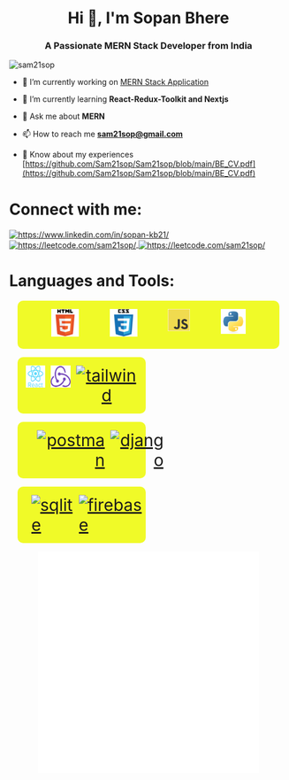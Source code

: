 <h1 align="center">Hi 👋, I'm Sopan Bhere</h1>
<h3 align="center">A Passionate MERN Stack Developer from India</h3>

<p align="left"> <img src="https://komarev.com/ghpvc/?username=sam21sop&label=Profile%20views&color=0e75b6&style=flat" alt="sam21sop" /> </p>

- 🔭 I’m currently working on [MERN Stack Application](https://github.com/Sam21sop/Buy-Busy)

- 🌱 I’m currently learning **React-Redux-Toolkit and Nextjs**

<!-- - 👨‍💻 All of my projects are available at [https://github.com/Sam21sop/Portfolio](https://github.com/Sam21sop/Portfolio) -->

- 💬 Ask me about **MERN**

- 📫 How to reach me **sam21sop@gmail.com**

- 📄 Know about my experiences [https://github.com/Sam21sop/Sam21sop/blob/main/BE_CV.pdf](https://github.com/Sam21sop/Sam21sop/blob/main/BE_CV.pdf)


<h1>Connect with me:</h1>

  <a href="https://www.linkedin.com/in/sopan-kb21/" >
    <img align="center" src="https://raw.githubusercontent.com/rahuldkjain/github-profile-readme-generator/master/src/images/icons/Social/linked-in-alt.svg" alt="https://www.linkedin.com/in/sopan-kb21/" height="30" width="40" />
  </a>
  <a href="https://leetcode.com/sam21sop/" >
    <img align="center" src="https://raw.githubusercontent.com/rahuldkjain/github-profile-readme-generator/master/src/images/icons/Social/leet-code.svg" alt="https://leetcode.com/sam21sop/" height="30" width="40" />
  </a>
  <a href="https://www.naukri.com/code360/profile/SOPAN">
    <img align="center" src="https://www.codingninjas.com/careercamp/wp-content/uploads/2022/06/logo-05.png" alt="https://leetcode.com/sam21sop/" height="30" width="60" />
  </a>
  
</p>


<!-- <style>
    .flex-container {
      display: flex;
    }

    .flex-container > div {
      background-color: rgb(240,250, 40);
      margin: 15px;
      padding: 15px;
      font-size: 30px;
      border-radius:10px;
      width:40%;
      justify-content:space-evenly;
      gap:10px;
      display:flex;    
    }
</style> -->
<h1>Languages and Tools:</h1>

<!-- <div style="display: flex;"> -->
  <div 
    style="
      background-color: rgb(240,250, 40);
      margin: 15px;
      padding: 15px;
      font-size: 30px;
      border-radius:10px;
      justify-content:space-evenly;
      gap:10px;
      display:flex;
    "
    align="start"
  >
    <a href="https://www.w3.org/html/" > 
      <img src="https://raw.githubusercontent.com/devicons/devicon/master/icons/html5/html5-original-wordmark.svg" alt="html5" width="50" height="50"/> 
    </a> 
    <a href="https://www.w3schools.com/css/" > 
      <img src="https://raw.githubusercontent.com/devicons/devicon/master/icons/css3/css3-original-wordmark.svg" alt="css3" width="50" height="50"/> 
    </a> 
    <a href="https://developer.mozilla.org/en-US/docs/Web/JavaScript" > 
      <img src="https://raw.githubusercontent.com/devicons/devicon/master/icons/javascript/javascript-original.svg" alt="javascript" width="40" height="40"/> 
    </a> 
    <a href="https://www.python.org"> 
      <img src="https://raw.githubusercontent.com/devicons/devicon/master/icons/python/python-original.svg" alt="python" width="45" height="45"/> 
    </a> 
  </div>
  <div 
    style="background-color: rgb(240,250, 40);
      margin: 15px;
      padding: 15px;
      font-size: 30px;
      border-radius:10px;
      width:40%;
      justify-content:space-evenly;
      gap:10px;
      display:flex;"
    align="center"
  >
  <a href="https://reactjs.org/" target="_blank" rel="noreferrer"> 
      <img src="https://raw.githubusercontent.com/devicons/devicon/master/icons/react/react-original-wordmark.svg" alt="react" width="40" height="40"/> 
    </a> 
    <a href="https://redux.js.org" target="_blank" rel="noreferrer"> 
      <img src="https://raw.githubusercontent.com/devicons/devicon/master/icons/redux/redux-original.svg" alt="redux" width="40" height="40"/> 
    <a href="https://tailwindcss.com/" target="_blank" rel="noreferrer"> 
      <img src="https://www.vectorlogo.zone/logos/tailwindcss/tailwindcss-icon.svg" alt="tailwind" width="40" height="40"/> 
    </a>
  </div> 
</div>

<!-- <div style="display: flex;"> -->
  <div 
    style="
      background-color: rgb(240,250, 40);
      margin: 15px;
      padding: 15px;
      font-size: 30px;
      border-radius:10px;
      width:40%;
      justify-content:space-evenly;
      gap:10px;
      display:flex;
    "
    align="end"
  >
    <a href="https://nodejs.org" target="_blank" rel="noreferrer"> 
      <img src="https://raw.githubusercontent.com/devicons/devicon/master/icons/nodejs/nodejs-original-wordmark.svg" alt="nodejs" width="40" height="40"/> 
    </a> 
    <a href="https://expressjs.com" target="_blank" rel="noreferrer"> 
      <img src="https://raw.githubusercontent.com/devicons/devicon/master/icons/express/express-original-wordmark.svg" alt="express" width="40" height="40"/> 
    </a> 
    <a href="https://postman.com" target="_blank" rel="noreferrer"> 
      <img src="https://www.vectorlogo.zone/logos/getpostman/getpostman-icon.svg" alt="postman" width="40" height="40"/> 
    </a> 
    <a href="https://www.djangoproject.com/" target="_blank" rel="noreferrer"> 
      <img src="https://cdn.worldvectorlogo.com/logos/django.svg" alt="django" width="40" height="40"/> 
    </a>
  </div>
  <div 
    style="
      background-color: rgb(240,250, 40);
      margin: 15px;
      padding: 15px;
      font-size: 30px;
      border-radius:10px;
      width:40%;
      justify-content:space-evenly;
      gap:10px;
      display:flex;
    "
    align="start"
  >
    <a href="https://www.mongodb.com/" target="_blank" rel="noreferrer"> 
      <img src="https://raw.githubusercontent.com/devicons/devicon/master/icons/mongodb/mongodb-original-wordmark.svg" alt="mongodb" width="40" height="40"/> 
    </a> 
    <a href="https://www.sqlite.org/" target="_blank" rel="noreferrer"> 
      <img src="https://www.vectorlogo.zone/logos/sqlite/sqlite-icon.svg" alt="sqlite" width="40" height="40"/> 
    </a>
    <a href="https://firebase.google.com/" target="_blank" rel="noreferrer"> 
      <img src="https://www.vectorlogo.zone/logos/firebase/firebase-icon.svg" alt="firebase" width="40" height="40"/> 
    </a> 
  </div> 
</div>


<div align="center">
    <img src="./card.svg" width="400" height="400" alt="css-in-readme">
</div>